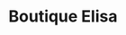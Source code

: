 ---
title: "Boutique Elisa"
url: /almoloya-de-juarez-estado-de-mexico/boutique-elisa/
shop: tienda
---